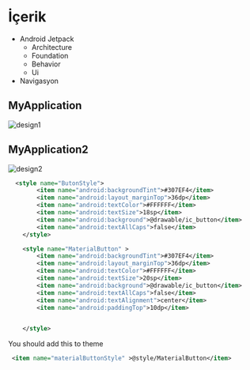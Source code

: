 # İçerik
- Android Jetpack
  - Architecture
  - Foundation
  - Behavior
  - Ui
- Navigasyon 
## MyApplication
![design1](https://user-images.githubusercontent.com/41166029/164555375-751405b0-96ac-43b5-8239-5b150fb5bb4f.gif)


## MyApplication2

![design2](https://user-images.githubusercontent.com/41166029/164555276-095ff12c-4bf2-4cbd-81aa-ece3a6153885.gif)



```xml
  <style name="ButonStyle">
        <item name="android:backgroundTint">#307EF4</item>
        <item name="android:layout_marginTop">36dp</item>
        <item name="android:textColor">#FFFFFF</item>
        <item name="android:textSize">18sp</item>
        <item name="android:background">@drawable/ic_button</item>
        <item name="android:textAllCaps">false</item>
    </style>

    <style name="MaterialButton" >
        <item name="android:backgroundTint">#307EF4</item>
        <item name="android:layout_marginTop">36dp</item>
        <item name="android:textColor">#FFFFFF</item>
        <item name="android:textSize">20sp</item>
        <item name="android:background">@drawable/ic_button</item>
        <item name="android:textAllCaps">false</item>
        <item name="android:textAlignment">center</item>
        <item name="android:paddingTop">10dp</item>


    </style>

```

You should add this to theme
```xml
 <item name="materialButtonStyle" >@style/MaterialButton</item>
```

